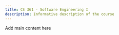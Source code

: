 ```yaml
---
title: CS 361 - Software Engineering I
description: Informative description of the course
---
```


Add main content here